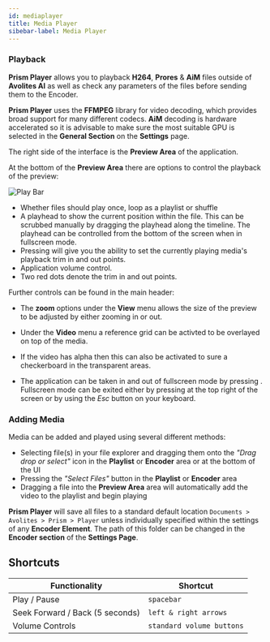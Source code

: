 ```yaml
---
id: mediaplayer
title: Media Player
sibebar-label: Media Player
---
```


### Playback

**Prism Player** allows you to playback **H264**, **Prores** & **AiM** files outside of **Avolites AI** as well as check any parameters of the files before sending them to the Encoder.

**Prism Player** uses the **FFMPEG** library for video decoding, which provides broad support for many different codecs. **AiM** decoding is hardware accelerated so it is advisable to make sure the most suitable GPU is selected in the **General Section** on the **Settings** page.

The right side of the interface is the **Preview Area** of the application.

At the bottom of the **Preview Area** there are options to control the playback of the preview: 

![Play Bar](/prismdocs/images/playhead.png "Play Bar")

* Whether files should play once, loop as a playlist or shuffle
* A playhead to show the current position within the file. This can be scrubbed manually by dragging the playhead along the timeline. The playhead can be controlled from the bottom of the screen when in fullscreen mode.
* Pressing <i className="icon icon-scissors-2"></i> will give you the ability to set the currently playing media's playback trim in and out points.
* Application volume control.
* Two red dots denote the trim in and out points.

Further controls can be found in the main header:

* The **zoom** options under the **View** menu allows the size of the preview to be adjusted by either zooming in or out.
* Under the **Video** menu a reference grid can be activted to be overlayed on top of the media.
* If the video has alpha then this can also be activated to sure a checkerboard in the transparent areas.
   
* The application can be taken in and out of fullscreen mode by pressing <i className="icon icon-scale-up"></i>. Fullscreen mode can be exited either by pressing <i className="icon icon-scale-up"></i> at the top right of the screen or by using the *Esc* button on your keyboard.

### Adding Media

Media can be added and played using several different methods: 

- Selecting file(s) in your file explorer and dragging them onto the *"Drag drop or select"* icon in the **Playlist** or **Encoder** area or at the bottom of the UI
- Pressing the *"Select Files"* button in the **Playlist** or **Encoder** area
- Dragging a file into the **Preview Area** area will automatically add the video to the playlist and begin playing
  
**Prism Player** will save all files to a standard default location `Documents > Avolites > Prism > Player` unless individually specified within the settings of any **Encoder Element**. The path of this folder can be changed in the **Encoder section** of the **Settings Page**.

## Shortcuts

| **Functionality** | **Shortcut** |
|-|-|
| Play / Pause | `spacebar` | 
| Seek Forward / Back (5 seconds) | `left & right arrows` |
| Volume Controls | `standard volume buttons` |